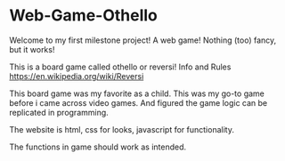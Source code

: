 # Web-Game-Othello

Welcome to my first milestone project! A web game!
Nothing (too) fancy, but it works!

This is a board game called othello or reversi!
Info and Rules
https://en.wikipedia.org/wiki/Reversi

This board game was my favorite as a child.
This was my go-to game before i came across video games.
And figured the game logic can be replicated in programming.

The website is html, css for looks, javascript for functionality.

The functions in game should work as intended.
